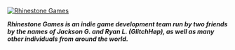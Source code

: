<a href="https://www.youtube.com/channel/UCAM7D3Q2n9t_W2gn2ME1jJg" target="_self"><img src="https://i.imgur.com/ux8qn3K.png" alt="Rhinestone Games" class="GeneratedImage"></a>
<b><i><p>Rhinestone Games is an indie game development team run by two friends by the names of Jackson G. and Ryan L. (GlitchHøp), as well as many other individuals from around the world.</p></i></b>
